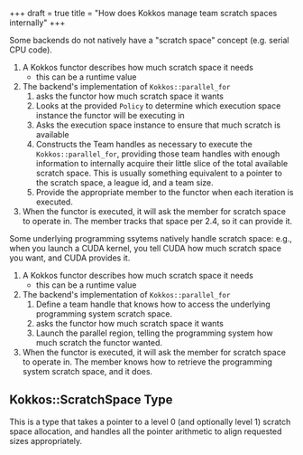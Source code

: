 +++
draft = true
title = "How does Kokkos manage team scratch spaces internally"
+++

Some backends do not natively have a "scratch space" concept (e.g. serial CPU code).

1. A Kokkos functor describes how much scratch space it needs
    * this can be a runtime value
2. The backend's implementation of `Kokkos::parallel_for`
    1. asks the functor how much scratch space it wants
    2. Looks at the provided `Policy` to determine which execution space instance the functor will be executing in
    3. Asks the execution space instance to ensure that much scratch is available
    4. Constructs the Team handles as necessary to execute the `Kokkos::parallel_for`, providing those team handles with enough information to internally acquire their little slice of the total available scratch space. This is usually something equivalent to a pointer to the scratch space, a league id, and a team size.
    5. Provide the appropriate member to the functor when each iteration is executed.
3. When the functor is executed, it will ask the member for scratch space to operate in. The member tracks that space per 2.4, so it can provide it.

Some underlying programming ssytems natively handle scratch space: e.g., when you launch a CUDA kernel, you tell CUDA how much scratch space you want, and CUDA provides it.

1. A Kokkos functor describes how much scratch space it needs
    * this can be a runtime value
2. The backend's implementation of `Kokkos::parallel_for`
    1. Define a team handle that knows how to access the underlying programming system scratch space.
    2. asks the functor how much scratch space it wants
    3. Launch the parallel region, telling the programming system how much scratch the functor wanted.
3. When the functor is executed, it will ask the member for scratch space to operate in. The member knows how to retrieve the programming system scratch space, and it does.

## Kokkos::ScratchSpace Type

This is a type that takes a pointer to a level 0 (and optionally level 1) scratch space allocation, and handles all the pointer arithmetic to align requested sizes appropriately.
